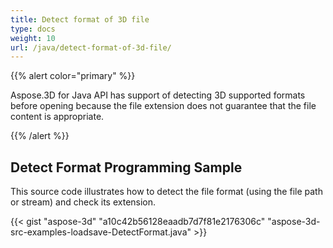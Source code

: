 ```yaml
---
title: Detect format of 3D file
type: docs
weight: 10
url: /java/detect-format-of-3d-file/
---
```


{{% alert color="primary" %}} 

Aspose.3D for Java API has support of detecting 3D supported formats before opening because the file extension does not guarantee that the file content is appropriate.

{{% /alert %}} 
## **Detect Format Programming Sample**
This source code illustrates how to detect the file format (using the file path or stream) and check its extension.

{{< gist "aspose-3d" "a10c42b56128eaadb7d7f81e2176306c" "aspose-3d-src-examples-loadsave-DetectFormat.java" >}}




